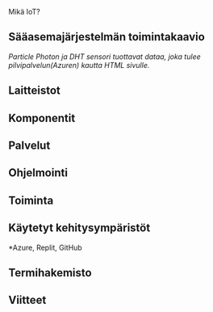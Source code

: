 Mikä IoT?
## Sääasemajärjestelmän toimintakaavio
*Particle Photon ja DHT sensori tuottavat dataa, joka tulee pilvipalvelun(Azuren) kautta HTML sivulle.*
## Laitteistot
## Komponentit
## Palvelut
## Ohjelmointi
## Toiminta
## Käytetyt kehitysympäristöt
*Azure, Replit, GitHub
## Termihakemisto
## Viitteet